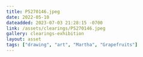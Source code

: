 ```yaml
---
title: P5270146.jpeg
date: 2022-05-10
dateadded: 2023-07-03 21:28:15 -0700
link: /assets/clearings/P5270146.jpeg
gallery: clearings-exhibition
layout: asset
tags: ["drawing", "art", "Martha", "Grapefruits"]
--- 
```

